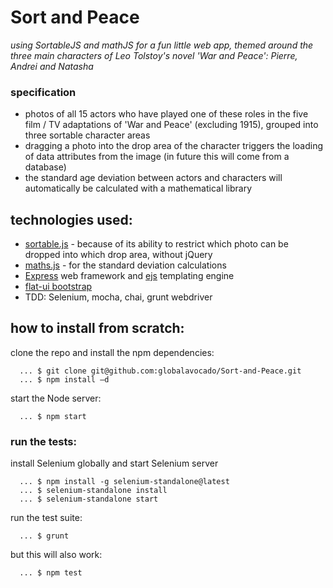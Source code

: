 # Sort and Peace

*using SortableJS and mathJS for a fun little web app, themed around the three main characters of Leo Tolstoy's novel 'War and Peace': Pierre, Andrei and Natasha* <br />

### specification
- photos of all 15 actors who have played one of these roles in the five film / TV adaptations of 'War and Peace' (excluding 1915), grouped into three sortable character areas
- dragging a photo into the drop area of the character triggers the loading of data attributes from the image (in future this will come from a database)
- the standard age deviation between actors and characters will automatically be calculated with a mathematical library

## technologies used:

- [sortable.js](https://github.com/RubaXa/Sortable/) - because of its ability to restrict which photo can be dropped into which drop area, without jQuery
- [maths.js](http://mathjs.org/) - for the standard deviation calculations
- [Express](http://expressjs.com/) web framework and [ejs](http://www.embeddedjs.com/) templating engine
- [flat-ui bootstrap](http://designmodo.github.io/Flat-UI/)
- TDD: Selenium, mocha, chai, grunt webdriver

## how to install from scratch:

clone the repo and install the npm dependencies:
~~~
  ... $ git clone git@github.com:globalavocado/Sort-and-Peace.git 
  ... $ npm install –d
~~~

start the Node server:
~~~
  ... $ npm start 
~~~

### run the tests:

install Selenium globally and start Selenium server
~~~
  ... $ npm install -g selenium-standalone@latest
  ... $ selenium-standalone install
  ... $ selenium-standalone start
~~~

run the test suite:
~~~
  ... $ grunt 
~~~
but this will also work:
~~~
  ... $ npm test 
~~~